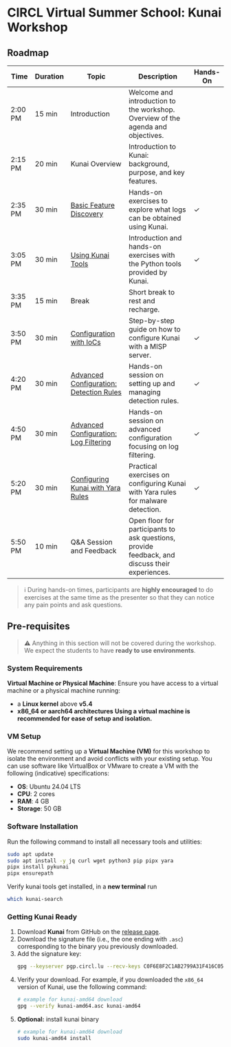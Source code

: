 # CIRCL Virtual Summer School: Kunai Workshop
## Roadmap
| Time | Duration | Topic | Description | Hands-On |
| - | - | - | - | - |
| 2:00 PM | 15 min | Introduction | Welcome and introduction to the workshop. Overview of the agenda and objectives. | |
| 2:15 PM | 20 min | Kunai Overview | Introduction to Kunai: background, purpose, and key features. | |
| 2:35 PM | 30 min | [Basic Feature Discovery](./exercises/basics/README.md) | Hands-on exercises to explore what logs can be obtained using Kunai. | ✓ |
| 3:05 PM | 30 min | [Using Kunai Tools](./exercises/kunai-tools/README.md) | Introduction and hands-on exercises with the Python tools provided by Kunai. | ✓ |
| 3:35 PM | 15 min | Break | Short break to rest and recharge. | |
| 3:50 PM | 30 min | [Configuration with IoCs](./exercises/ioc-config/README.md) | Step-by-step guide on how to configure Kunai with a MISP server. | ✓ |
| 4:20 PM | 30 min | [Advanced Configuration: Detection Rules](./exercises/detection-rules/README.md) | Hands-on session on setting up and managing detection rules. | ✓ |
| 4:50 PM | 30 min | [Advanced Configuration: Log Filtering](./exercises/filtering-rules/README.md) | Hands-on session on advanced configuration focusing on log filtering. | ✓ |
| 5:20 PM | 30 min | [Configuring Kunai with Yara Rules](./exercises/detection-rules/README.md) | Practical exercises on configuring Kunai with Yara rules for malware detection. | ✓ |
| 5:50 PM | 10 min | Q&A Session and Feedback | Open floor for participants to ask questions, provide feedback, and discuss their experiences. | |

> :information_source: During hands-on times, participants are **highly encouraged** to do exercises at the same time as the presenter so that they can notice any pain points and ask questions.

## Pre-requisites

> :warning: Anything in this section will not be covered during the workshop. We expect the students to have **ready to use environments**.

### System Requirements
**Virtual Machine or Physical Machine**: Ensure you have access to a virtual machine or a physical machine running:
- a **Linux kernel** above **v5.4**
- **x86_64 or aarch64 architectures**
**Using a virtual machine is recommended for ease of setup and isolation.**
### VM Setup
We recommend setting up a **Virtual Machine (VM)** for this workshop to isolate the environment and avoid conflicts with your existing setup. You can use software like VirtualBox or VMware to create a VM with the following (indicative) specifications:
- **OS**: Ubuntu 24.04 LTS
- **CPU**: 2 cores
- **RAM**: 4 GB
- **Storage**: 50 GB
### Software Installation
Run the following command to install all necessary tools and utilities:
```bash
sudo apt update
sudo apt install -y jq curl wget python3 pip pipx yara
pipx install pykunai
pipx ensurepath
```
Verify kunai tools get installed, in a **new terminal** run
```bash
which kunai-search
```
### Getting Kunai Ready
1. Download **Kunai** from GitHub on the [release page](https://github.com/kunai-project/kunai/releases).
2. Download the signature file (i.e., the one ending with `.asc`) corresponding to the binary you previously downloaded.
3. Add the signature key:
   ```bash
   gpg --keyserver pgp.circl.lu --recv-keys C0F6E8F2C1AB2799A31F416C0548A778D21D10AD
   ```
4. Verify your download. For example, if you downloaded the `x86_64` version of Kunai, use the following command:
   ```bash
   # example for kunai-amd64 download
   gpg --verify kunai-amd64.asc kunai-amd64
   ```
5. **Optional:** install kunai binary
    ```bash
    # example for kunai-amd64 download
    sudo kunai-amd64 install
    ```
